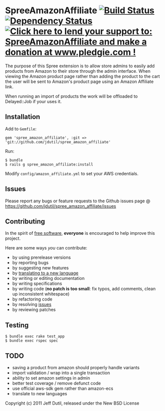 # SpreeAmazonAffiliate [![Build Status](https://secure.travis-ci.org/jdutil/spree_amazon_affiliate.png)](http://travis-ci.org/jdutil/spree_amazon_affiliate) [![Dependency Status](https://gemnasium.com/jdutil/spree_amazon_affiliate.png?travis)](https://gemnasium.com/jdutil/spree_amazon_affiliate) [![Click here to lend your support to: SpreeAmazonAffiliate and make a donation at www.pledgie.com !](https://www.pledgie.com/campaigns/16958.png?skin_name=chrome)][pledgie]

The purpose of this Spree extension is to allow store admins to easily add products from Amazon to their store through the admin interface.  When viewing the Amazon product page rather than adding the product to the cart the user will be sent to Amazon's product page using an Amazon Affiliate link.

When running an import of products the work will be offloaded to Delayed::Job if your uses it.

[travis]: http://travis-ci.org/jdutil/spree_amazon_affiliate
[gemnasium]: https://gemnasium.com/jdutil/spree_amazon_affiliate
[pledgie]: http://www.pledgie.com/campaigns/16958

Installation
------------

Add to `Gemfile`:

    gem 'spree_amazon_affiliate', :git => 'git://github.com/jdutil/spree_amazon_affiliate'

Run:

    $ bundle
    $ rails g spree_amazon_affiliate:install

Modify `config/amazon_affiliate.yml` to set your AWS credentials.

Issues
------

Please report any bugs or feature requests to the Github issues page @ https://github.com/jdutil/spree_amazon_affiliate/issues

Contributing
------------

In the spirit of [free software](http://www.fsf.org/licensing/essays/free-sw.html), **everyone** is encouraged to help improve this project.

Here are some ways *you* can contribute:

* by using prerelease versions
* by reporting bugs
* by suggesting new features
* by [translating to a new language](https://github.com/jdutil/spree_amazon_affiliate/tree/master/config/locales)
* by writing or editing documentation
* by writing specifications
* by writing code (**no patch is too small**: fix typos, add comments, clean up inconsistent whitespace)
* by refactoring code
* by resolving [issues](https://github.com/jdutil/spree_amazon_affiliate/issues)
* by reviewing patches

Testing
-------

    $ bundle exec rake test_app
    $ bundle exec rspec spec

TODO
----

* saving a product from amazon should properly handle variants
* import validation / wrap into a single transaction
* ability to set amazon settings in admin
* better test coverage / remove defunct code
* use official aws-sdk gem rather than amazon-ecs
* translate to new languages

Copyright (c) 2011 Jeff Dutil, released under the New BSD License

